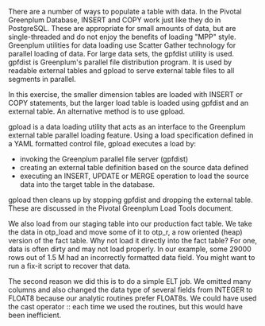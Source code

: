 There are a number of ways to populate a table with data.  In the Pivotal Greenplum Database, INSERT and COPY work just like they do in PostgreSQL.  These are appropriate for small amounts of data, but are single-threaded and do not enjoy the benefits of loading "MPP" style. Greenplum utilities for data loading use Scatter Gather technology for parallel loading of data. For large data sets, the gpfdist utility is used. gpfdist is Greenplum's parallel file distribution program. It is used by readable external tables and gpload to serve external table files to all segments in parallel.

In this exercise, the smaller dimension tables are loaded with INSERT or COPY statements, but the larger load table is loaded using gpfdist and an external table. An alternative method is to use gpload.

gpload is a data loading utility that acts as an interface to the Greenplum external table parallel loading feature. Using a load specification defined in a YAML formatted control file, gpload executes a load by:
* invoking the Greenplum parallel file server (gpfdist)
* creating an external table definition based on the source data defined
* executing an INSERT, UPDATE or MERGE operation to load the source data into the target table in the database.

gpload then cleans up by stopping gpfdist and dropping the external table.
These are discussed in the Pivotal Greenplum Load Tools document.  

We also load from our staging table into our production fact table.  We take the data in otp_load and move some of it to otp_r, a row oriented (heap) version of the fact table.  Why not load it directly into the fact table?  For one, data is often dirty and may not load properly. In our example, some 29000 rows out of 1.5 M had an incorrectly formatted data field.  You might want to run a fix-it script to recover that data.

The second reason we did this is to do a simple ELT job.  We omitted many columns and also changed the data type of several fields from INTEGER to FLOAT8 because our analytic routines prefer FLOAT8s.  We could have used the cast operator :: each time we used the routines, but this would have been inefficient.  
